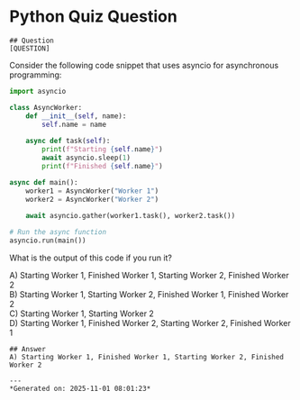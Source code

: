 # Python Quiz Question
    
    ## Question
    [QUESTION]
Consider the following code snippet that uses asyncio for asynchronous programming:

```python
import asyncio

class AsyncWorker:
    def __init__(self, name):
        self.name = name
    
    async def task(self):
        print(f"Starting {self.name}")
        await asyncio.sleep(1)
        print(f"Finished {self.name}")

async def main():
    worker1 = AsyncWorker("Worker 1")
    worker2 = AsyncWorker("Worker 2")
    
    await asyncio.gather(worker1.task(), worker2.task())

# Run the async function
asyncio.run(main())
```

What is the output of this code if you run it?

A) Starting Worker 1, Finished Worker 1, Starting Worker 2, Finished Worker 2  
B) Starting Worker 1, Starting Worker 2, Finished Worker 1, Finished Worker 2  
C) Starting Worker 1, Starting Worker 2  
D) Starting Worker 1, Finished Worker 2, Starting Worker 2, Finished Worker 1
    
    ## Answer
    A) Starting Worker 1, Finished Worker 1, Starting Worker 2, Finished Worker 2
    
    ---
    *Generated on: 2025-11-01 08:01:23*
    